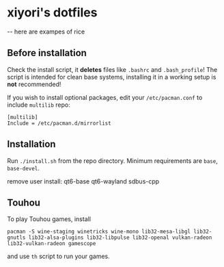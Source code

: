 # xiyori's dotfiles

-- here are exampes of rice

## Before installation

Check the install script, it **deletes** files like `.bashrc` and `.bash_profile`! The script is intended for clean base systems, installing it in a working setup is **not** recommended!

If you wish to install optional packages, edit your `/etc/pacman.conf` to include `multilib` repo:

```
[multilib]
Include = /etc/pacman.d/mirrorlist
```

## Installation

Run `./install.sh` from the repo directory. Minimum requirements are `base`, `base-devel`.

remove user install: qt6-base qt6-wayland sdbus-cpp

## Touhou

To play Touhou games, install

`pacman -S wine-staging winetricks wine-mono lib32-mesa-libgl lib32-gnutls lib32-alsa-plugins lib32-libpulse lib32-openal vulkan-radeon lib32-vulkan-radeon gamescope`

and use `th` script to run your games.
